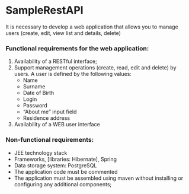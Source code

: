 # SampleRestAPI
It is necessary to develop a web application that allows you to manage users
(create, edit, view list and details, delete)

### Functional requirements for the web application:

1. Availability of a RESTful interface;
2. Support management operations (create, read, edit and delete) by users. A user is defined by the following values:
     - Name
     - Surname
     - Date of Birth
     - Login
     - Password
     - “About me” input field
     - Residence address
3. Availability of a WEB user interface

### Non-functional requirements:

- JEE technology stack
- Frameworks, [libraries: Hibernate], Spring
- Data storage system: PostgreSQL
- The application code must be commented
- The application must be assembled using maven without installing or configuring any additional components;